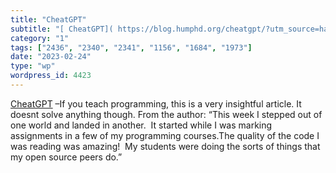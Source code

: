 ```yaml
---
title: "CheatGPT"
subtitle: "[ CheatGPT]( https://blog.humphd.org/cheatgpt/?utm_source=hackernewsletter&utm_medium=email&utm_term..."
category: "1"
tags: ["2436", "2340", "2341", "1156", "1684", "1973"]
date: "2023-02-24"
type: "wp"
wordpress_id: 4423
---
```

[ CheatGPT]( https://blog.humphd.org/cheatgpt/?utm_source=hackernewsletter&utm_medium=email&utm_term=fav) –If you teach programming, this is a very insightful article. It doesnt solve anything though. From the author: “This week I stepped out of one world and landed in another.  It started while I was marking assignments in a few of my programming courses.The quality of the code I was reading was amazing!  My students were doing the sorts of things that my open source peers do.”